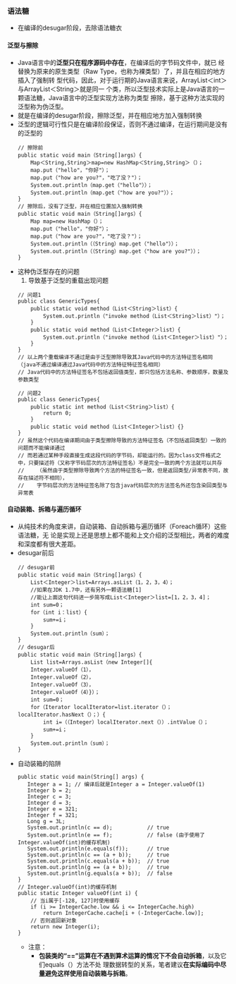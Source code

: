 ### 语法糖
* 在编译的desugar阶段，去除语法糖衣
#### 泛型与擦除
* Java语言中的**泛型只在程序源码中存在**，在编译后的字节码文件中，就已
  经替换为原来的原生类型（Raw Type，也称为裸类型）了，并且在相应的地方插入了强制转
  型代码，因此，对于运行期的Java语言来说，ArrayList＜int＞与ArrayList＜String＞就是同一
  个类，所以泛型技术实际上是Java语言的一颗语法糖，Java语言中的泛型实现方法称为类型
  擦除，基于这种方法实现的泛型称为伪泛型。
* 就是在编译的desugar阶段，擦除泛型，并在相应地方加入强制转换
* 泛型的逻辑可行性只是在编译阶段保证，否则不通过编译，在运行期间是没有的泛型的
    ```
    // 擦除前
    public static void main（String[]args）{
        Map＜String,String＞map=new HashMap＜String,String＞（）；
        map.put（"hello"，"你好"）；
        map.put（"how are you?"，"吃了没？"）；
        System.out.println（map.get（"hello"））；
        System.out.println（map.get（"how are you?"））；
    }
    // 擦除后，没有了泛型，并在相应位置加入强制转换
    public static void main（String[]args）{
        Map map=new HashMap（）；
        map.put（"hello"，"你好"）；
        map.put（"how are you?"，"吃了没？"）；
        System.out.println（（String）map.get（"hello"））；
        System.out.println（（String）map.get（"how are you?"））；
    }
    ```
* 这种伪泛型存在的问题
    1. 导致基于泛型的重载出现问题
    ```
    // 问题1
    public class GenericTypes{
        public static void method（List＜String＞list）{
            System.out.println（"invoke method（List＜String＞list）"）；
        }
        public static void method（List＜Integer＞list）{
            System.out.println（"invoke method（List＜Integer＞list）"）；
        }
    }
    // 以上两个重载编译不通过是由于泛型擦除导致其Java代码中的方法特征签名相同（java不通过编译通过Java代码中的方法特征特征签名相同）
    // Java代码中的方法特征签名不包括返回值类型，即只包括方法名称、参数顺序，数量及参数类型
    ```
    ```
    // 问题2
    public class GenericTypes{
        public static int method（List＜String＞list）{
            return 0;
        }
        public static void method（List＜Integer＞list）{}
    }
    // 虽然这个代码在编译期间由于类型擦除导致的方法特征签名（不包括返回类型）一致的问题而不能编译通过
    // 而若通过某种手段直接生成这段代码的字节码，却能运行的。因为class文件格式之中，只要描述符（又称字节码层次的方法特征签名）不是完全一致的两个方法就可以共存
    //    （虽然由于类型擦除导致两个方法的特征签名一致，但是返回类型/异常表不同，故存在描述符不相同），
    //    字节码层次的方法特征签名除了包含java代码层次的方法签名外还包含染回类型与异常表
    ```
#### 自动装箱、拆箱与遍历循环
* 从纯技术的角度来讲，自动装箱、自动拆箱与遍历循环（Foreach循环）这些语法糖，无
  论是实现上还是思想上都不能和上文介绍的泛型相比，两者的难度和深度都有很大差距。
* desugar前后
    ```
    // desugar前
    public static void main（String[]args）{
        List＜Integer＞list=Arrays.asList（1，2，3，4）；
        //如果在JDK 1.7中，还有另外一颗语法糖[1]
        //能让上面这句代码进一步简写成List＜Integer＞list=[1，2，3，4]；
        int sum=0；
        for（int i：list）{
            sum+=i；
        }
        System.out.println（sum）；
    }
    // desugar后
    public static void main（String[]args）{
        List list=Arrays.asList（new Integer[]{
        Integer.valueOf（1），
        Integer.valueOf（2），
        Integer.valueOf（3），
        Integer.valueOf（4）}）；
        int sum=0；
        for（Iterator localIterator=list.iterator（）；localIterator.hasNext（）；）{
            int i=（（Integer）localIterator.next（））.intValue（）；
            sum+=i；
        }
        System.out.println（sum）；
    }
    ```
* 自动装箱的陷阱
    ```
    public static void main(String[] args) {
       Integer a = 1; // 编译后就是Integer a = Integer.valueOf(1)
       Integer b = 2;
       Integer c = 3;
       Integer d = 3;
       Integer e = 321;
       Integer f = 321;
       Long g = 3L;
       System.out.println(c == d);           // true 
       System.out.println(e == f);           // false (由于使用了Integer.valueOf(int)的缓存机制)
       System.out.println(e.equals(f));      // true 
       System.out.println(c == (a + b));     // true 
       System.out.println(c.equals(a + b));  // true 
       System.out.println(g == (a + b));     // true 
       System.out.println(g.equals(a + b));  // false    
    }
    // Integer.valueOf(int)的缓存机制
    public static Integer valueOf(int i) {
        // 当i属于[-128, 127]时使用缓存
        if (i >= IntegerCache.low && i <= IntegerCache.high)
            return IntegerCache.cache[i + (-IntegerCache.low)];
        // 否则返回新对象
        return new Integer(i);
    }
    ```
    * 注意：
        * **包装类的“==”运算在不遇到算术运算的情况下不会自动拆箱**，以及它们equals（）方法不处
          理数据转型的关系，笔者建议**在实际编码中尽量避免这样使用自动装箱与拆箱**。